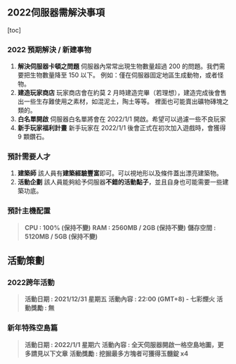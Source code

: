 ## 2022伺服器需解決事項
[toc]
### **2022 預期解決 / 新建事物**
1. **解決伺服器卡頓之問題**
伺服器內常常出現生物數量超過 200 的問題。我們需要把生物數量降至 150 以下。
例如：僅在伺服器固定地區生成動物，或者怪物。
2. **建造玩家商店**
玩家商店會在約莫 2 月時建造完畢（若理想），建造完成後會售出一些生存難使用之素材，如混泥土，陶土等等。
裡面也可能賣出礦物磚塊之類的。
3. **白名單開啟**
伺服器白名單將會在 2022/1/1 開啟。希望可以過濾一些不良玩家
4. **新手玩家福利計畫**
新手玩家在 2022/1/1 後會正式在初次加入遊戲時，會獲得 9 顆鑽石。

### **預計需要人才**
1. **建築師**
該人員有**建築經驗豐富**即可。可以視地形以及條件蓋出漂亮建築物。
2. **活動企劃**
該人員能夠給予伺服器**不錯的活動點子**，並且自身也可能需要一些建築功底。

### **預計主機配置**
> **CPU : 100% (保持不變)**
> **RAM : 2560MB / 2GB (保持不變)**
> **儲存空間 : 5120MB / 5GB (保持不變)**

## 活動策劃
### **2022跨年活動**
> **活動日期 : 2021/12/31 星期五**
> **活動內容 : 22:00 (GMT+8) - 七彩煙火**
> **活動獎勵 : 無**
### 新年特殊空島篇
> **活動日期 : 2022/1/1 星期六**
> **活動內容 : 全天伺服器開啟一格空島地圖，更多請見以下文章**
> **活動獎勵 : 挖掘最多方塊者可獲得玉髓錠 x4**